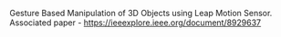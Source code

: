 Gesture Based Manipulation of 3D Objects using Leap Motion Sensor.
Associated paper - https://ieeexplore.ieee.org/document/8929637
